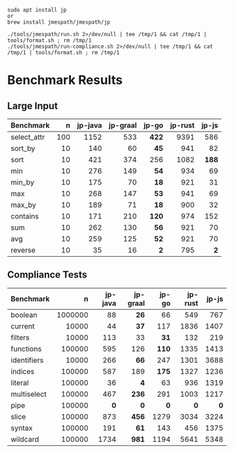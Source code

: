 

```
sudo apt install jp
or
brew install jmespath/jmespath/jp
```

```
./tools/jmespath/run.sh 2>/dev/null | tee /tmp/1 && cat /tmp/1 | tools/format.sh ; rm /tmp/1
./tools/jmespath/run-compliance.sh 2>/dev/null | tee /tmp/1 && cat /tmp/1 | tools/format.sh ; rm /tmp/1
```

# Benchmark Results

## Large Input
| Benchmark |        n |   jp-java |   jp-graal |   jp-go |   jp-rust |   jp-js |
|--------------|------:|----------:|-----------:|--------:|----------:|--------:|
| select_attr |    100 |      1152 |        533 |    **422** |      9391 |     586 |
| sort_by |         10 |       140 |         60 |     **45** |       941 |      82 |
| sort |            10 |       421 |        374 |     256 |      1082 |    **188** |
| min |             10 |       276 |        149 |     **54** |       934 |      69 |
| min_by |          10 |       175 |         70 |     **18** |       921 |      31 |
| max |             10 |       268 |        147 |     **53** |       941 |      69 |
| max_by |          10 |       189 |         71 |     **18** |       900 |      32 |
| contains |        10 |       171 |        210 |    **120** |       974 |     152 |
| sum |             10 |       262 |        130 |     **56** |       921 |      70 |
| avg |             10 |       259 |        125 |     **52** |       921 |      70 |
| reverse |         10 |        35 |         16 |      **2** |       795 |      **2** |



## Compliance Tests
| Benchmark |            n |   jp-java |   jp-graal |   jp-go |   jp-rust |   jp-js |
|--------------|----------:|----------:|-----------:|--------:|----------:|--------:|
| boolean |        1000000 |        88 |        **26** |      66 |       549 |     767 |
| current |          10000 |        44 |        **37** |     117 |      1836 |    1407 |
| filters |          10000 |       113 |         33 |     **31** |       132 |     219 |
| functions |       100000 |       595 |        126 |    **110** |      1335 |    1413 |
| identifiers |      10000 |       266 |        **66** |     247 |      1301 |    3688 |
| indices |         100000 |       587 |        189 |    **175** |      1327 |    1236 |
| literal |         100000 |        36 |         **4** |      63 |       936 |    1319 |
| multiselect |     100000 |       467 |       **236** |     291 |      1003 |    1217 |
| pipe |            100000 |        **0** |         **0** |      **0** |        **0** |      **0** |
| slice |           100000 |       873 |       **456** |    1279 |      3034 |    3224 |
| syntax |          100000 |       191 |        **61** |     143 |       456 |    1375 |
| wildcard |        100000 |      1734 |       **981** |    1194 |      5641 |    5348 |

